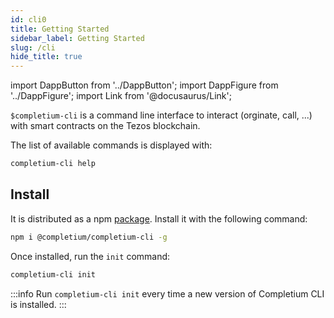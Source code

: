 ```yaml
---
id: cli0
title: Getting Started
sidebar_label: Getting Started
slug: /cli
hide_title: true
---
```

import DappButton from '../DappButton';
import DappFigure from '../DappFigure';
import Link from '@docusaurus/Link';

<DappFigure img='cli.svg' width='30%'/>

`$completium-cli` is a command line interface to interact (orginate, call, ...) with smart contracts on the <Link to='/docs/dapp-tools/tezos'>Tezos</Link> blockchain.

The list of available commands is displayed with:

```bash
completium-cli help
```

## Install

It is distributed as a npm [package](https://www.npmjs.com/package/@completium/completium-cli). Install it with the following command:

```bash
npm i @completium/completium-cli -g
```

Once installed, run the `init` command:

```bash
completium-cli init
```

:::info
Run `completium-cli init` every time a new version of Completium CLI is installed.
:::





